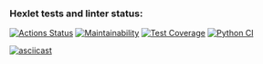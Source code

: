 ### Hexlet tests and linter status:
[![Actions Status](https://github.com/DaniilShomin/python-project-50/actions/workflows/hexlet-check.yml/badge.svg)](https://github.com/DaniilShomin/python-project-50/actions)
[![Maintainability](https://api.codeclimate.com/v1/badges/38598110a94754e8b4f2/maintainability)](https://codeclimate.com/github/DaniilShomin/python-project-50/maintainability)
[![Test Coverage](https://api.codeclimate.com/v1/badges/38598110a94754e8b4f2/test_coverage)](https://codeclimate.com/github/DaniilShomin/python-project-50/test_coverage)
[![Python CI](https://github.com/DaniilShomin/python-project-50/actions/workflows/puci.yml/badge.svg)](https://github.com/DaniilShomin/python-project-50/actions/workflows/puci.yml)

[![asciicast](https://asciinema.org/a/NPp4thC9PNyTrNZ1ai5XFLbN4.svg)](https://asciinema.org/a/NPp4thC9PNyTrNZ1ai5XFLbN4)